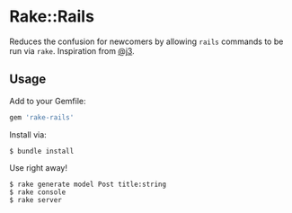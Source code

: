 # Rake::Rails

Reduces the confusion for newcomers by allowing `rails` commands to be run via
`rake`. Inspiration from [@j3](http://twitter.com/j3).

## Usage

Add to your Gemfile:

```ruby
gem 'rake-rails'
```

Install via:

```
$ bundle install
```

Use right away!

```
$ rake generate model Post title:string
$ rake console
$ rake server
```
